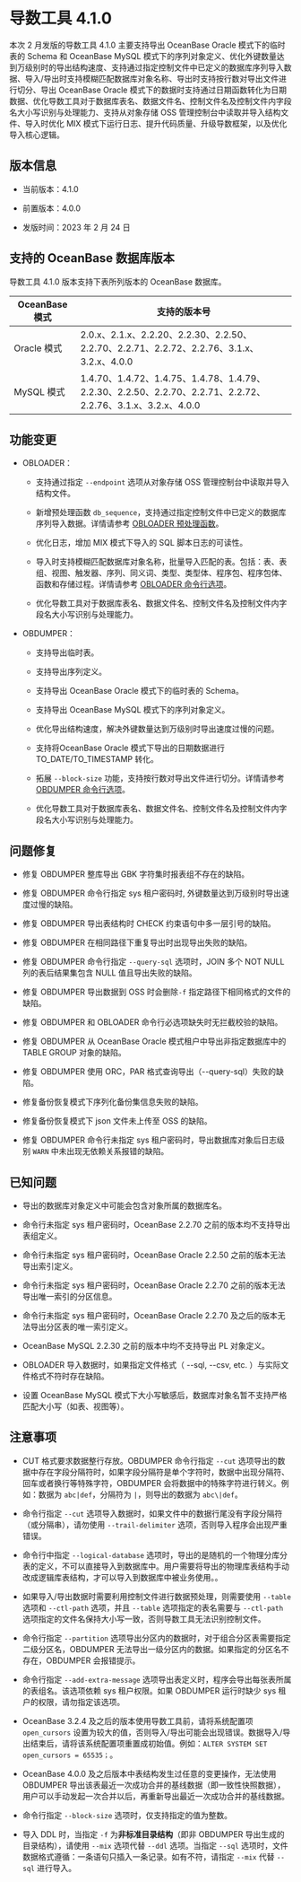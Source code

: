 # 导数工具 4.1.0 

本次 2 月发版的导数工具 4.1.0 主要支持导出 OceanBase Oracle 模式下的临时表的 Schema 和 OceanBase MySQL 模式下的序列对象定义、优化外键数量达到万级别时的导出结构速度、支持通过指定控制文件中已定义的数据库序列导入数据、导入/导出时支持模糊匹配数据库对象名称、导出时支持按行数对导出文件进行切分、导出 OceanBase Oracle 模式下的数据时支持通过日期函数转化为日期数据、优化导数工具对于数据库表名、数据文件名、控制文件名及控制文件内字段名大小写识别与处理能力、支持从对象存储 OSS 管理控制台中读取并导入结构文件、导入时优化 MIX 模式下运行日志、提升代码质量、升级导数框架，以及优化导入核心逻辑。



## 版本信息

* 当前版本：4.1.0

* 前置版本：4.0.0

* 发版时间：2023 年 2 月 24 日

## 支持的 OceanBase 数据库版本

导数工具 4.1.0 版本支持下表所列版本的 OceanBase 数据库。


| OceanBase 模式|支持的版本号|
|-------------------------|--------------------------------------------------------------------------------------------------------|
| Oracle 模式 | 2.0.x、2.1.x、2.2.20、2.2.30、2.2.50、2.2.70、2.2.71、2.2.72、2.2.76、3.1.x、3.2.x、4.0.0                   |
| MySQL 模式  | 1.4.70、1.4.72、1.4.75、1.4.78、1.4.79、2.2.30、2.2.50、2.2.70、2.2.71、2.2.72、2.2.76、3.1.x、3.2.x、4.0.0 |



## 功能变更  

* OBLOADER：

  * 支持通过指定 `--endpoint` 选项从对象存储 OSS 管理控制台中读取并导入结构文件。

  * 新增预处理函数 `db_sequence`，支持通过指定控制文件中已定义的数据库序列导入数据。详情请参考 [OBLOADER 预处理函数](../../../5.OBLOADER/3.obloader-data-processing/2.obloader-preprocessing-functions.md)。

  * 优化日志，增加 MIX 模式下导入的 SQL 脚本日志的可读性。

  * 导入时支持模糊匹配数据库对象名称，批量导入匹配的表。包括：表、表组、视图、触发器、序列、同义词、类型、类型体、程序包、程序包体、函数和存储过程。详情请参考 [OBLOADER 命令行选项](../../../5.OBLOADER/2.obloader-command-line-options.md)。

  * 优化导数工具对于数据库表名、数据文件名、控制文件名及控制文件内字段名大小写识别与处理能力。
  

* OBDUMPER：
  
  * 支持导出临时表。

  * 支持导出序列定义。

  * 支持导出 OceanBase Oracle 模式下的临时表的 Schema。

  * 支持导出 OceanBase MySQL 模式下的序列对象定义。

  * 优化导出结构速度，解决外键数量达到万级别时导出速度过慢的问题。

  * 支持将OceanBase Oracle 模式下导出的日期数据进行 TO_DATE/TO_TIMESTAMP 转化。

  * 拓展 `--block-size` 功能，支持按行数对导出文件进行切分。详情请参考 [OBDUMPER 命令行选项](../../../6.OBDUMPER/2.obdumper-command-line-options.md)。

  * 优化导数工具对于数据库表名、数据文件名、控制文件名及控制文件内字段名大小写识别与处理能力。
  


## 问题修复

* 修复 OBDUMPER 整库导出 GBK 字符集时报表组不存在的缺陷。

* 修复 OBDUMPER 命令行指定 sys 租户密码时, 外键数量达到万级别时导出速度过慢的缺陷。

* 修复 OBDUMPER 导出表结构时 CHECK 约束语句中多一层引号的缺陷。

* 修复 OBDUMPER 在相同路径下重复导出时出现导出失败的缺陷。

* 修复 OBDUMPER 命令行指定 `--query-sql` 选项时，JOIN 多个 NOT NULL 列的表后结果集包含 NULL 值且导出失败的缺陷。

* 修复 OBDUMPER 导出数据到 OSS 时会删除`-f` 指定路径下相同格式的文件的缺陷。

* 修复 OBDUMPER 和 OBLOADER 命令行必选项缺失时无拦截校验的缺陷。

* 修复 OBDUMPER 从 OceanBase Oracle 模式租户中导出非指定数据库中的 TABLE GROUP 对象的缺陷。

* 修复 OBDUMPER 使用 ORC，PAR 格式查询导出（--query-sql）失败的缺陷。

* 修复备份恢复模式下序列化备份集信息失败的缺陷。

* 修复备份恢复模式下 json 文件未上传至 OSS 的缺陷。

* 修复 OBDUMPER 命令行未指定 sys 租户密码时，导出数据库对象后日志级别 `WARN` 中未出现无依赖关系报错的缺陷。


## 已知问题

* 导出的数据库对象定义中可能会包含对象所属的数据库名。

* 命令行未指定 sys 租户密码时，OceanBase 2.2.70 之前的版本均不支持导出表组定义。

* 命令行未指定 sys 租户密码时，OceanBase Oracle 2.2.50 之前的版本无法导出索引定义。

* 命令行未指定 sys 租户密码时，OceanBase Oracle  2.2.70 之前的版本无法导出唯一索引的分区信息。

* 命令行未指定 sys 租户密码时，OceanBase Oracle 2.2.70 及之后的版本无法导出分区表的唯一索引定义。

* OceanBase MySQL 2.2.30 之前的版本中均不支持导出 PL 对象定义。

* OBLOADER 导入数据时，如果指定文件格式（ --sql, --csv, etc. ）与实际文件格式不符时存在缺陷。

* 设置 OceanBase MySQL 模式下大小写敏感后，数据库对象名暂不支持严格匹配大小写（如表、视图等）。



## 注意事项

* CUT 格式要求数据整行存放。OBDUMPER 命令行指定 `--cut` 选项导出的数据中存在字段分隔符时，如果字段分隔符是单个字符时，数据中出现分隔符、回车或者换行等特殊字符，OBDUMPER 会将数据中的特殊字符进行转义。例如：数据为 `abc|def`，分隔符为 `|`，则导出的数据为 `abc\|def`。

* 命令行指定 `--cut` 选项导入数据时，如果文件中的数据行尾没有字段分隔符（或分隔串），请勿使用 `--trail-delimiter` 选项，否则导入程序会出现严重错误。

* 命令行中指定 `--logical-database` 选项时，导出的是随机的一个物理分库分表的定义，不可以直接导入到数据库中。用户需要将导出的物理库表结构手动改成逻辑库表结构，才可以导入到数据库中被业务使用。。

* 如果导入/导出数据时需要利用控制文件进行数据预处理，则需要使用 `--table` 选项和 `--ctl-path` 选项，并且 `--table` 选项指定的表名需要与 `--ctl-path` 选项指定的文件名保持大小写一致，否则导数工具无法识别控制文件。

* 命令行指定 `--partition` 选项导出分区内的数据时，对于组合分区表需要指定二级分区名，OBDUMPER 无法导出一级分区内的数据。如果指定的分区名不存在，OBDUMPER 会报错提示。

* 命令行指定 `--add-extra-message` 选项导出表定义时，程序会导出每张表所属的表组名。该选项依赖 sys 租户权限。如果 OBDUMPER 运行时缺少 sys 租户的权限，请勿指定该选项。

* OceanBase 3.2.4 及之后的版本使用导数工具前，请将系统配置项 `open_cursors` 设置为较大的值，否则导入/导出可能会出现错误。数据导入/导出结束后，请将该系统配置项重置成初始值。例如：`ALTER SYSTEM SET open_cursors = 65535；`。

* OceanBase 4.0.0 及之后版本中表结构发生过任意的变更操作，无法使用 OBDUMPER 导出该表最近一次成功合并的基线数据（即一致性快照数据），用户可以手动发起一次合并以后，再重新导出最近一次成功合并的基线数据。

* 命令行指定 `--block-size` 选项时，仅支持指定的值为整数。

* 导入 DDL 时，当指定 `-f` 为**非标准目录结构**（即非 OBDUMPER 导出生成的目录结构），请使用 `--mix` 选项代替 `--ddl` 选项。当指定 `--sql` 选项时，文件数据格式遵循：一条语句只插入一条记录。如有不符，请指定 `--mix` 代替 `--sql` 进行导入。